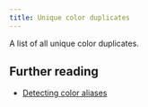 ```yaml
---
title: Unique color duplicates
---
```


A list of all unique color duplicates.

## Further reading

- [Detecting color aliases](/blog/detecting-color-aliases)
